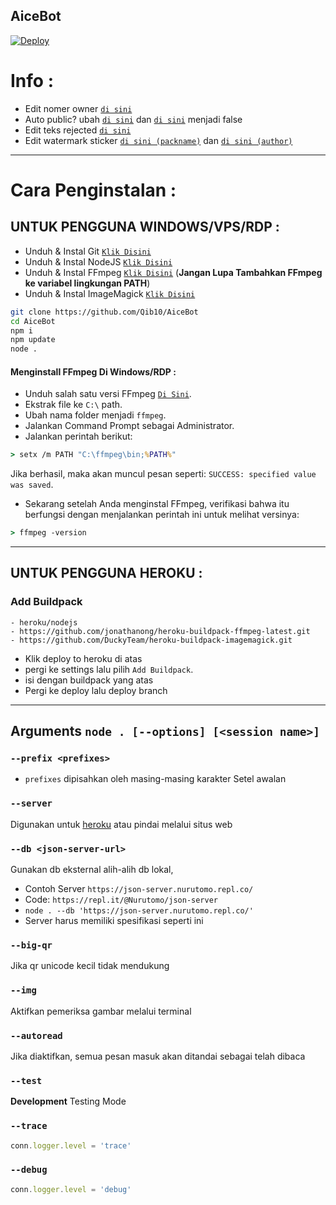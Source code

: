 ## AiceBot


[![Deploy](https://www.herokucdn.com/deploy/button.svg)](https://heroku.com/deploy?template=https://github.com/Qib10/AiceBot)

# Info :
* Edit nomer owner [`di sini`](https://github.com/Qib10/AiceBot/blob/main/config.js#L5)
* Auto public? ubah [`di sini`](https://github.com/Qib10/AiceBot/blob/main/handler.js#L59) dan [`di sini`](https://github.com/Qib10/AiceBot/blob/main/handler.js#L63) menjadi false
* Edit teks rejected [`di sini`](https://github.com/Qib10/AiceBot/blob/main/handler.js#L347)
* Edit watermark sticker [`di sini (packname)`](https://github.com/Qib10/AiceBot/blob/main/config.js#L33) dan [`di sini (author)`](https://github.com/Qib10/AiceBot/blob/main/config.js#L38)
----

# Cara Penginstalan :


## UNTUK PENGGUNA WINDOWS/VPS/RDP :

* Unduh & Instal Git [`Klik Disini`](https://git-scm.com/downloads)
* Unduh & Instal NodeJS [`Klik Disini`](https://nodejs.org/en/download)
* Unduh & Instal FFmpeg [`Klik Disini`](https://ffmpeg.org/download.html) (**Jangan Lupa Tambahkan FFmpeg ke variabel lingkungan PATH**)
* Unduh & Instal ImageMagick [`Klik Disini`](https://imagemagick.org/script/download.php)

```bash
git clone https://github.com/Qib10/AiceBot
cd AiceBot
npm i
npm update 
node .
```

  #### Menginstall FFmpeg Di Windows/RDP :
* Unduh salah satu versi FFmpeg [`Di Sini`](https://ffmpeg.org/download.html).
* Ekstrak file ke `C:\` path.
* Ubah nama folder menjadi `ffmpeg`.
* Jalankan Command Prompt sebagai Administrator.
* Jalankan perintah berikut:
```cmd
> setx /m PATH "C:\ffmpeg\bin;%PATH%"
```
Jika berhasil, maka akan muncul pesan seperti: 
`SUCCESS: specified value was saved`.

* Sekarang setelah Anda menginstal FFmpeg, verifikasi bahwa itu berfungsi dengan menjalankan perintah ini untuk melihat versinya:
```cmd
> ffmpeg -version
```
---------

## UNTUK PENGGUNA HEROKU :

### Add Buildpack
```
- heroku/nodejs
- https://github.com/jonathanong/heroku-buildpack-ffmpeg-latest.git
- https://github.com/DuckyTeam/heroku-buildpack-imagemagick.git
```
* Klik deploy to heroku di atas
* pergi ke settings lalu pilih `Add Buildpack`.
* isi dengan buildpack yang atas
* Pergi ke deploy lalu deploy branch

---------

## Arguments `node . [--options] [<session name>]`

### `--prefix <prefixes>`

* `prefixes` dipisahkan oleh masing-masing karakter
Setel awalan

### `--server`

Digunakan untuk [heroku](https://heroku.com/) atau pindai melalui situs web

### `--db <json-server-url>`

Gunakan db eksternal alih-alih db lokal, 
* Contoh Server `https://json-server.nurutomo.repl.co/`
* Code: `https://repl.it/@Nurutomo/json-server`
* `node . --db 'https://json-server.nurutomo.repl.co/'`
* Server harus memiliki spesifikasi seperti ini

### `--big-qr`

Jika qr unicode kecil tidak mendukung

### `--img`

Aktifkan pemeriksa gambar melalui terminal

### `--autoread`

Jika diaktifkan, semua pesan masuk akan ditandai sebagai telah dibaca

### `--test`

**Development** Testing Mode

### `--trace`

```js
conn.logger.level = 'trace'
```

### `--debug`

```js
conn.logger.level = 'debug'
```
